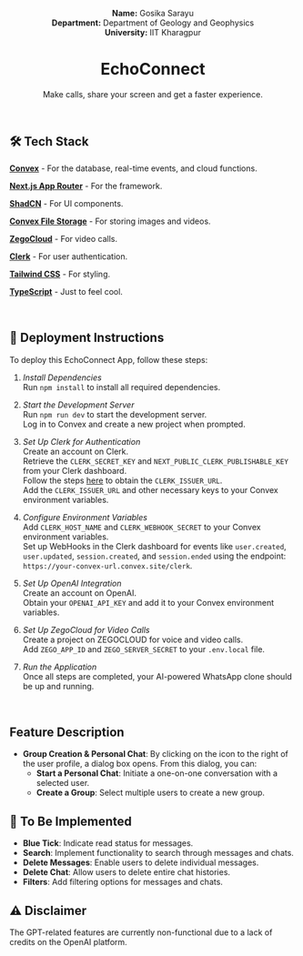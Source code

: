 <p align="center">
  <strong>Name:</strong> Gosika Sarayu<br>
  <strong>Department:</strong> Department of Geology and Geophysics<br>
  <strong>University:</strong> IIT Kharagpur
</p>

<h1 align="center">EchoConnect</h1>

<p align="center">Make calls, share your screen and get a faster experience.</p>

<br/>

## 🛠 Tech Stack

<div>
  <p><a href="https://convex.dev/" target="_blank" rel="noreferrer"><strong>Convex</strong></a> - For the database, real-time events, and cloud functions.</p>
  <p><a href="https://nextjs.org/" target="_blank" rel="noreferrer"><strong>Next.js App Router</strong></a> - For the framework.</p>
  <p><a href="https://ui.shadcn.com/" target="_blank" rel="noreferrer"><strong>ShadCN</strong></a> - For UI components.</p>
  <p><a href="https://docs.convex.dev/file-storage" target="_blank" rel="noreferrer"><strong>Convex File Storage</strong></a> - For storing images and videos.</p>
  <p><a href="https://www.zegocloud.com" target="_blank" rel="noreferrer"><strong>ZegoCloud</strong></a> - For video calls.</p>
  <p><a href="https://clerk.dev/" target="_blank" rel="noreferrer"><strong>Clerk</strong></a> - For user authentication.</p>
  <p><a href="https://tailwindcss.com/" target="_blank" rel="noreferrer"><strong>Tailwind CSS</strong></a> - For styling.</p>
  <p><a href="https://www.typescriptlang.org/" target="_blank" rel="noreferrer"><strong>TypeScript</strong></a> - Just to feel cool.</p>
</div>

<br/>

## 🚀 Deployment Instructions

To deploy this EchoConnect App, follow these steps:

1. *Install Dependencies*  
   Run `npm install` to install all required dependencies.

2. *Start the Development Server*  
   Run `npm run dev` to start the development server.  
   Log in to Convex and create a new project when prompted.

3. *Set Up Clerk for Authentication*  
   Create an account on Clerk.  
   Retrieve the `CLERK_SECRET_KEY` and `NEXT_PUBLIC_CLERK_PUBLISHABLE_KEY` from your Clerk dashboard.  
   Follow the steps [here](https://clerk.dev/docs) to obtain the `CLERK_ISSUER_URL`.  
   Add the `CLERK_ISSUER_URL` and other necessary keys to your Convex environment variables.

4. *Configure Environment Variables*  
   Add `CLERK_HOST_NAME` and `CLERK_WEBHOOK_SECRET` to your Convex environment variables.  
   Set up WebHooks in the Clerk dashboard for events like `user.created`, `user.updated`, `session.created`, and `session.ended` using the endpoint: `https://your-convex-url.convex.site/clerk`.

5. *Set Up OpenAI Integration*  
   Create an account on OpenAI.  
   Obtain your `OPENAI_API_KEY` and add it to your Convex environment variables.

6. *Set Up ZegoCloud for Video Calls*  
   Create a project on ZEGOCLOUD for voice and video calls.  
   Add `ZEGO_APP_ID` and `ZEGO_SERVER_SECRET` to your `.env.local` file.

7. *Run the Application*  
   Once all steps are completed, your AI-powered WhatsApp clone should be up and running.

<br/>

## Feature Description

- **Group Creation & Personal Chat**: By clicking on the icon to the right of the user profile, a dialog box opens. From this dialog, you can:
  - **Start a Personal Chat**: Initiate a one-on-one conversation with a selected user.
  - **Create a Group**: Select multiple users to create a new group.

## 🚧 To Be Implemented

- **Blue Tick**: Indicate read status for messages.
- **Search**: Implement functionality to search through messages and chats.
- **Delete Messages**: Enable users to delete individual messages.
- **Delete Chat**: Allow users to delete entire chat histories.
- **Filters**: Add filtering options for messages and chats.

## ⚠️ Disclaimer

The GPT-related features are currently non-functional due to a lack of credits on the OpenAI platform.
<br/>

